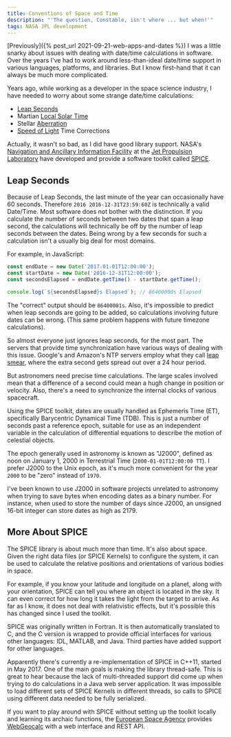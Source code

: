 ```yaml
---
title: Conventions of Space and Time
description: "'The question, Constable, isn't where ... but when!'"
tags: NASA JPL development
---
```


[Previously]({% post_url 2021-09-21-web-apps-and-dates %}) I was a little snarky about issues with dealing with date/time calculations in software. Over the years I've had to work around less-than-ideal date/time support in various languages, platforms, and libraries. But I know first-hand that it can always be much more complicated.

<!--more-->

Years ago, while working as a developer in the space science industry, I have needed to worry about some strange date/time calculations:

- [Leap Seconds](https://en.wikipedia.org/wiki/Leap_second)
- Martian [Local Solar Time](https://en.wikipedia.org/wiki/Solar_time)
- Stellar [Aberration](https://en.wikipedia.org/wiki/Aberration_(astronomy))
- [Speed of Light](https://en.wikipedia.org/wiki/Speed_of_light) Time Corrections

Actually, it wasn't so bad, as I did have good library support. NASA's [Navigation and Ancillary Information Facility](https://naif.jpl.nasa.gov/naif/about.html) at the [Jet Propulsion Laboratory](https://www.jpl.nasa.gov/) have developed and provide a software toolkit called [SPICE](https://naif.jpl.nasa.gov/naif/aboutspice.html).

## Leap Seconds

Because of Leap Seconds, the last minute of the year can occasionally have 60 seconds. Therefore `2016 2016-12-31T23:59:60Z` is technically a valid Date/Time. Most software does not bother with the distinction. If you calculate the number of seconds between two dates that span a leap second, the calculations will technically be off by the number of leap seconds between the dates. Being wrong by a few seconds for such a calculation isn't a usually big deal for most domains.

For example, in JavaScript:
```js
const endDate = new Date('2017-01-01T12:00:00');
const startDate = new Date('2016-12-31T12:00:00');
const secondsElapsed = endDate.getTime() - startDate.getTime();

console.log(`${secondsElapsed}s Elapsed`); // 86400000s Elapsed
```

The "correct" output should be `86400001s`. Also, it's impossible to predict when leap seconds are going to be added, so calculations involving future dates can be wrong. (This same problem happens with future timezone calculations).

So almost everyone just ignores leap seconds, for the most part. The servers that provide time synchronization have various ways of dealing with this issue. Google's and Amazon's NTP servers employ what they call [leap smear](https://developers.google.com/time/smear), where the extra second gets spread out over a 24 hour period.

But astronomers need precise time calculations. The large scales involved mean that a difference of a second could mean a hugh change in position or velocity. Also, there's a need to synchronize the internal clocks of various spacecraft.

Using the SPICE toolkit, dates are usually handled as Ephemeris Time (ET), specifically Barycentric Dynamical Time (TDB). This is just a number of seconds past a reference epoch, suitable for use as an independent variable in the calculation of differential equations to describe the motion of celestial objects.

The epoch generally used in astronomy is known as "J2000", defined as noon on January 1, 2000 in Terrestrial Time (`2000-01-01T12:00:00 TT`). I prefer J2000 to the Unix epoch, as it's much more convenient for the year `2000` to be "zero" instead of `1970`.

I've been known to use J2000 in software projects unrelated to astronomy when trying to save bytes when encoding dates as a binary number. For instance, when used to store the number of days since J2000, an unsigned 16-bit integer can store dates as high as 2179.

## More About SPICE

The SPICE library is about much more than time. It's also about space. Given the right data files (or SPICE Kernels) to configure the system, it can be used to calculate the relative positions and orientations of various bodies in space.

For example, if you know your latitude and longitude on a planet, along with your orientation, SPICE can tell you where an object is located in the sky. It can even correct for how long it takes the light from the target to arrive. As far as I know, it does not deal with relativistic effects, but it's possible this has changed since I used the toolkit.

SPICE was originally written in Fortran. It is then automatically translated to C, and the C version is wrapped to provide official interfaces for various other languages: IDL, MATLAB, and Java. Third parties have added support for other languages.

Apparently there's currently a re-implementation of SPICE in C++11, started in May 2017. One of the main goals is making the library thread-safe. This is great to hear because the lack of multi-threaded support did come up when trying to do calculations in a Java web server application. It was impossible to load different sets of SPICE Kernels in different threads, so calls to SPICE using different data needed to be fully serialized.

If you want to play around with SPICE without setting up the toolkit locally and learning its archaic functions, the [European Space Agency](https://www.esa.int/) provides [WebGeocalc](https://www.cosmos.esa.int/web/spice/webgeocalc) with a web interface and REST API.

